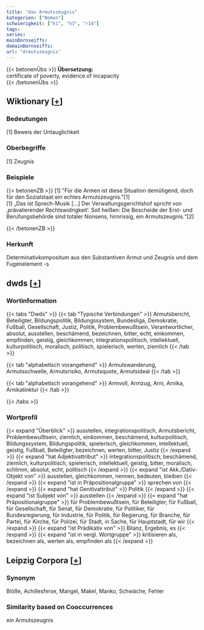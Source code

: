 ```yaml
---
title: "das Armutszeugnis"
kategorien: ["Nomen"]
schwierigkeit: ["k1", "h3", "r14"]
tags:
series:
mainDornseiffs:
domainDornseiffs:
url: "Armutszeugnis"
---
```


{{< betonenÜbs >}}
**Übersetzung:**  
certificate of poverty, evidence of incapacity  
{{< /betonenÜbs >}}

## Wiktionary [[+](https://de.wiktionary.org/wiki/Armutszeugnis)]

### Bedeutungen
[1] Beweis der Untauglichkeit  

### Oberbegriffe
[1] Zeugnis  

### Beispiele
{{< betonenZB >}}
[1] "Für die Armen ist diese Situation demütigend, doch für den Sozialstaat ein echtes Armutszeugnis."[1]  
[1] „Das ist Sprech-Musik […] Der Verwaltungsgerichtshof spricht von ‚prävalierender Rechtswidrigkeit‘. Soll heißen: Die Bescheide der Erst- und Berufungsbehörde sind totaler Nonsens, hirnrissig, ein Armutszeugnis.“[2]  

{{< /betonenZB >}}
### Herkunft
Determinativkompositum aus den Substantiven Armut und Zeugnis und dem Fugenelement -s  



## dwds [[+](https://www.dwds.de/wb/Armutszeugnis)]

### Wortinformation
{{< tabs "Dwds" >}}
{{< tab "Typische Verbindungen" >}}
Armutsbericht, Beteiligter, Bildungspolitik, Bildungssystem, Bundesliga, Demokratie, Fußball, Gesellschaft, Justiz, Politik, Problembewußtsein, Verantwortlicher, absolut, ausstellen, beschämend, bezeichnen, bitter, echt, einkommen, empfinden, geistig, gleichkommen, integrationspolitisch, intellektuell, kulturpolitisch, moralisch, politisch, spielerisch, werten, ziemlich
{{< /tab >}}

{{< tab "alphabetisch vorangehend" >}}
Armutswanderung, Armutsschwelle, Armutsrisiko, Armutsquote, Armutsideal
{{< /tab >}}

{{< tab "alphabetisch vorangehend" >}}
Armvoll, Armzug, Arni, Arnika, Arnikatinktur
{{< /tab >}}

{{< /tabs >}}

### Wortprofil
{{< expand "Überblick" >}} ausstellen, integrationspolitisch, Armutsbericht, Problembewußtsein, ziemlich, einkommen, beschämend, kulturpolitisch, Bildungssystem, Bildungspolitik, spielerisch, gleichkommen, intellektuell, geistig, Fußball, Beteiligter, bezeichnen, werten, bitter, Justiz {{< /expand >}}
{{< expand "hat Adjektivattribut" >}} integrationspolitisch, beschämend, ziemlich, kulturpolitisch, spielerisch, intellektuell, geistig, bitter, moralisch, schlimm, absolut, echt, politisch {{< /expand >}}
{{< expand "ist Akk./Dativ-Objekt von" >}} ausstellen, gleichkommen, nennen, bedeuten, bleiben {{< /expand >}}
{{< expand "ist in Präpositionalgruppe" >}} sprechen von {{< /expand >}}
{{< expand "hat Genitivattribut" >}} Politik {{< /expand >}}
{{< expand "ist Subjekt von" >}} ausstellen {{< /expand >}}
{{< expand "hat Präpositionalgruppe" >}} für Problembewußtsein, für Beteiligter, für Fußball, für Gesellschaft, für Senat, für Demokratie, für Politiker, für Bundesregierung, für Industrie, für Politik, für Regierung, für Branche, für Partei, für Kirche, für Polizei, für Stadt, in Sache, für Hauptstadt, für wir {{< /expand >}}
{{< expand "ist Prädikativ von" >}} Bilanz, Ergebnis, es {{< /expand >}}
{{< expand "ist in vergl. Wortgruppe" >}} kritisieren als, bezeichnen als, werten als, empfinden als {{< /expand >}}

## Leipzig Corpora [[+](https://corpora.uni-leipzig.de/en/res?word=Armutszeugnis&corpusId=deu_newscrawl-public_2018)]


### Synonym
Blöße, Achillesferse, Mangel, Makel, Manko, Schwäche, Fehler


### Similarity based on Cooccurrences
ein Armutszeugnis

